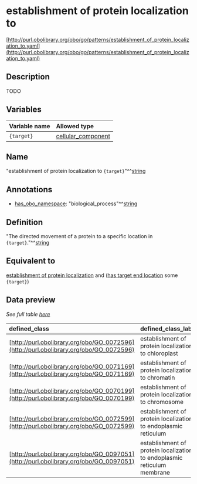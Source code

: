 # establishment of protein localization to

[http://purl.obolibrary.org/obo/go/patterns/establishment_of_protein_localization_to.yaml](http://purl.obolibrary.org/obo/go/patterns/establishment_of_protein_localization_to.yaml)

## Description

TODO




## Variables

| Variable name | Allowed type |
|:--------------|:-------------|
| `{target}` | [cellular_component](http://purl.obolibrary.org/obo/GO_0005575) |

## Name

"establishment of protein localization to `{target}`"^^[string](http://www.w3.org/2001/XMLSchema#string)

## Annotations

- [has_obo_namespace](http://www.geneontology.org/formats/oboInOwl#hasOBONamespace): "biological_process"^^[string](http://www.w3.org/2001/XMLSchema#string)

## Definition

"The directed movement of a protein to a specific location in `{target}`."^^[string](http://www.w3.org/2001/XMLSchema#string)

## Equivalent to

[establishment of protein localization](http://purl.obolibrary.org/obo/GO_0045184)  and ([has target end location](http://purl.obolibrary.org/obo/RO_0002339) some `{target}`)







## Data preview

*See full table [here](https://github.com/geneontology/go-ontology/tree/master/src/design_patterns/establishment_of_protein_localization_to.tsv)*

| defined_class | defined_class_label | target | target_label |
|:--|:--|:--|:--|
| [http://purl.obolibrary.org/obo/GO_0072596](http://purl.obolibrary.org/obo/GO_0072596) | establishment of protein localization to chloroplast | [http://purl.obolibrary.org/obo/GO_0009507](http://purl.obolibrary.org/obo/GO_0009507) | chloroplast |
| [http://purl.obolibrary.org/obo/GO_0071169](http://purl.obolibrary.org/obo/GO_0071169) | establishment of protein localization to chromatin | [http://purl.obolibrary.org/obo/GO_0000785](http://purl.obolibrary.org/obo/GO_0000785) | chromatin |
| [http://purl.obolibrary.org/obo/GO_0070199](http://purl.obolibrary.org/obo/GO_0070199) | establishment of protein localization to chromosome | [http://purl.obolibrary.org/obo/GO_0005694](http://purl.obolibrary.org/obo/GO_0005694) | chromosome |
| [http://purl.obolibrary.org/obo/GO_0072599](http://purl.obolibrary.org/obo/GO_0072599) | establishment of protein localization to endoplasmic reticulum | [http://purl.obolibrary.org/obo/GO_0005783](http://purl.obolibrary.org/obo/GO_0005783) | endoplasmic reticulum |
| [http://purl.obolibrary.org/obo/GO_0097051](http://purl.obolibrary.org/obo/GO_0097051) | establishment of protein localization to endoplasmic reticulum membrane | [http://purl.obolibrary.org/obo/GO_0005789](http://purl.obolibrary.org/obo/GO_0005789) | endoplasmic reticulum membrane |

